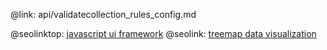 @link: api/validatecollection_rules_config.md

@seolinktop: [javascript ui framework](https://webix.com)
@seolink: [treemap data visualization](https://webix.com/widget/treemap/)